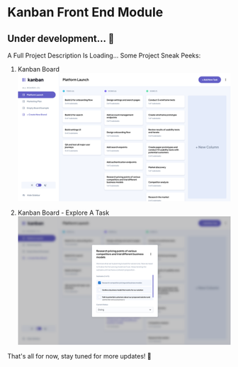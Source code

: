 # Kanban Front End Module
## Under development... 🚀

A Full Project Description Is Loading...
Some Project Sneak Peeks:
1. Kanban Board
![Kanban Board](screenshots/board.png)

2. Kanban Board - Explore A Task
![Kanban Board - Explore A Task](screenshots/explore%20task.png)

That's all for now, stay tuned for more updates! 🎉